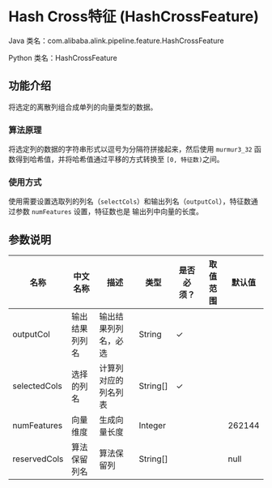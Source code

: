# Hash Cross特征 (HashCrossFeature)
Java 类名：com.alibaba.alink.pipeline.feature.HashCrossFeature

Python 类名：HashCrossFeature


## 功能介绍

将选定的离散列组合成单列的向量类型的数据。

### 算法原理

将选定列的数据的字符串形式以逗号为分隔符拼接起来，然后使用 ```murmur3_32``` 函数得到哈希值，并将哈希值通过平移的方式转换至
```[0, 特征数)```之间。

### 使用方式

使用需要设置选取列的列名（```selectCols```）和输出列名（```outputCol```），特征数通过参数 ```numFeatures``` 设置，特征数也是
输出列中向量的长度。

## 参数说明


| 名称 | 中文名称 | 描述 | 类型 | 是否必须？ | 取值范围 | 默认值 |
| --- | --- | --- | --- | --- | --- | --- |
| outputCol | 输出结果列列名 | 输出结果列列名，必选 | String | ✓ |  |  |
| selectedCols | 选择的列名 | 计算列对应的列名列表 | String[] | ✓ |  |  |
| numFeatures | 向量维度 | 生成向量长度 | Integer |  |  | 262144 |
| reservedCols | 算法保留列名 | 算法保留列 | String[] |  |  | null |

